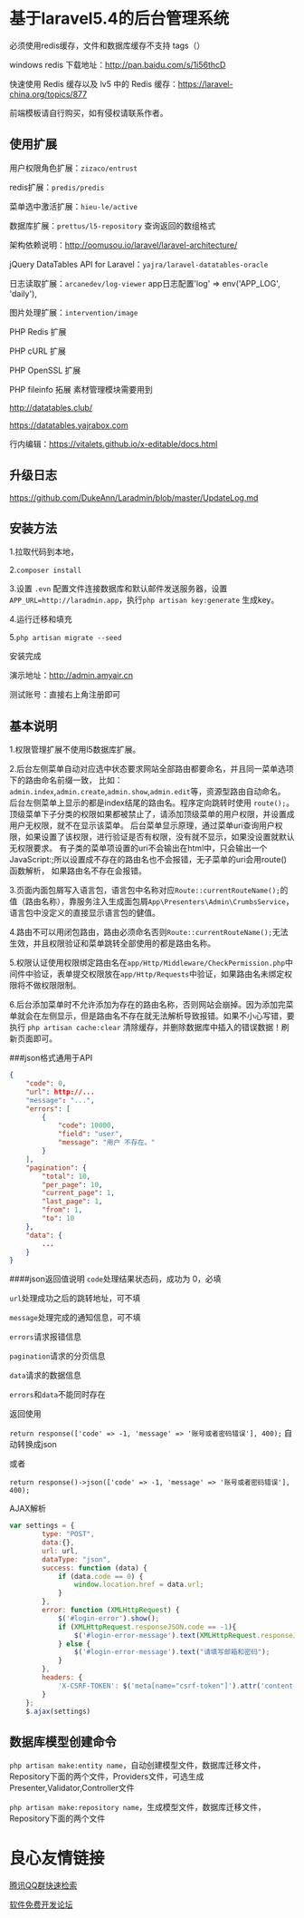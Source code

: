 基于laravel5.4的后台管理系统
===========

必须使用redis缓存，文件和数据库缓存不支持 tags（）

windows redis 下载地址：http://pan.baidu.com/s/1i56thcD

快速使用 Redis 缓存以及 lv5 中的 Redis 缓存：https://laravel-china.org/topics/877

前端模板请自行购买，如有侵权请联系作者。

使用扩展
-----

用户权限角色扩展：`zizaco/entrust`

redis扩展：`predis/predis`

菜单选中激活扩展：`hieu-le/active`

数据库扩展：`prettus/l5-repository` 查询返回的数组格式

架构依赖说明：http://oomusou.io/laravel/laravel-architecture/

jQuery DataTables API for Laravel：`yajra/laravel-datatables-oracle`

日志读取扩展：`arcanedev/log-viewer`  app日志配置'log' => env('APP_LOG', 'daily'),

图片处理扩展：`intervention/image`

PHP Redis 扩展

PHP cURL 扩展

PHP OpenSSL 扩展

PHP fileinfo 拓展 素材管理模块需要用到

http://datatables.club/

https://datatables.yajrabox.com

行内编辑：https://vitalets.github.io/x-editable/docs.html

升级日志
-----

https://github.com/DukeAnn/Laradmin/blob/master/UpdateLog.md

安装方法
----

1.拉取代码到本地，

2.`composer install`

3.设置 `.evn` 配置文件连接数据库和默认邮件发送服务器，设置`APP_URL=http://laradmin.app`，执行`php artisan key:generate` 生成key。

4.运行迁移和填充

5.`php artisan migrate --seed`

安装完成

演示地址：http://admin.amyair.cn

测试账号：直接右上角注册即可

基本说明
----

1.权限管理扩展不使用l5数据库扩展。

2.后台左侧菜单自动对应选中状态要求网站全部路由都要命名，并且同一菜单选项下的路由命名前缀一致，
比如：`admin.index`,`admin.create`,`admin.show`,`admin.edit`等，资源型路由自动命名。 
后台左侧菜单上显示的都是index结尾的路由名。程序定向跳转时使用 `route();`。
顶级菜单下子分类的权限如果都被禁止了，请添加顶级菜单的用户权限，并设置成用户无权限，就不在显示该菜单。
后台菜单显示原理，通过菜单uri查询用户权限，如果设置了该权限，进行验证是否有权限，没有就不显示，如果没设置就默认无权限要求。
有子类的菜单项设置的uri不会输出在html中，只会输出一个JavaScript:;所以设置成不存在的路由名也不会报错，无子菜单的uri会用route()函数解析，
如果路由名不存在会报错。

3.页面内面包屑写入语言包，语言包中名称对应`Route::currentRouteName();`的值（路由名称），靠服务注入生成面包屑`App\Presenters\Admin\CrumbsService`，语言包中没定义的直接显示语言包的健值。

4.路由不可以用闭包路由，路由必须命名否则`Route::currentRouteName();`无法生效，并且权限验证和菜单跳转全部使用的都是路由名称。

5.权限认证使用权限绑定路由名在`app/Http/Middleware/CheckPermission.php`中间件中验证，表单提交权限放在`app/Http/Requests`中验证，如果路由名未绑定权限将不做权限限制。

6.后台添加菜单时不允许添加为存在的路由名称，否则网站会崩掉。因为添加完菜单就会在左侧显示，但是路由名不存在就无法解析导致报错。如果不小心写错，要执行 `php artisan cache:clear` 清除缓存，并删除数据库中插入的错误数据！刷新页面即可。

###json格式通用于API
``` json
{
    "code": 0,
    "url": http://...
    "message": "...",
    "errors": [
        {
            "code": 10000,
            "field": "user",
            "message": "用户 不存在。"
        }
    ],
    "pagination": {
        "total": 10,
        "per_page": 10,
        "current_page": 1,
        "last_page": 1,
        "from": 1,
        "to": 10
    },
    "data": {
        ...
    }
}
```
####json返回值说明
`code`处理结果状态码，成功为 0，必填

`url`处理成功之后的跳转地址，可不填

`message`处理完成的通知信息，可不填

`errors`请求报错信息

`pagination`请求的分页信息

`data`请求的数据信息

`errors`和`data`不能同时存在

返回使用

`return response(['code' => -1, 'message' => '账号或者密码错误'], 400);` 自动转换成json

或者

`return response()->json(['code' => -1, 'message' => '账号或者密码错误'], 400);`

AJAX解析
``` javascript
var settings = {
        type: "POST",
        data:{},
        url: url,
        dataType: "json",
        success: function (data) {
            if (data.code == 0) {
                window.location.href = data.url;
            }
        },
        error: function (XMLHttpRequest) {
            $('#login-error').show();
            if (XMLHttpRequest.responseJSON.code == -1){
                $('#login-error-message').text(XMLHttpRequest.responseJSON.message);
            } else {
                $('#login-error-message').text("请填写邮箱和密码");
            }
        },
        headers: {
            'X-CSRF-TOKEN': $('meta[name="csrf-token"]').attr('content')
        }
    };
    $.ajax(settings)
```

数据库模型创建命令
----

`php artisan make:entity name`，自动创建模型文件，数据库迁移文件，Repository下面的两个文件，Providers文件，可选生成Presenter,Validator,Controller文件

`php artisan make:repository name`，生成模型文件，数据库迁移文件，Repository下面的两个文件


 # 良心友情链接

[腾讯QQ群快速检索](http://u.720life.cn/s/8cf73f7c)

[软件免费开发论坛](http://u.720life.cn/s/bbb01dc0)